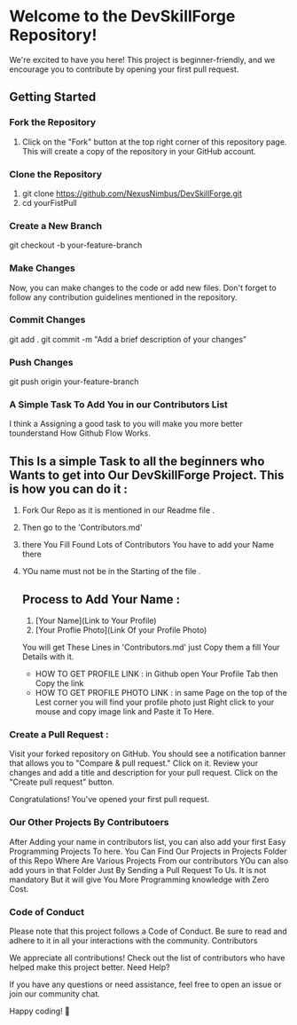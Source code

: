 # Welcome to the DevSkillForge Repository!

We're excited to have you here! This project is beginner-friendly, and we encourage you to contribute by opening your first pull request.

## Getting Started

### Fork the Repository

1. Click on the "Fork" button at the top right corner of this repository page. This will create a copy of the repository in your GitHub account.

### Clone the Repository

1. git clone https://github.com/NexusNimbus/DevSkillForge.git
2. cd yourFistPull

### Create a New Branch

git checkout -b your-feature-branch

### Make Changes

Now, you can make changes to the code or add new files. Don't forget to follow any contribution guidelines mentioned in the repository.

### Commit Changes

git add .
git commit -m "Add a brief description of your changes"

### Push Changes

git push origin your-feature-branch

### A Simple Task To Add You in our Contributors List

I think a Assigning a good task to you will make you more better tounderstand How Github Flow Works.

This Is a simple Task to all the beginners who Wants to get into Our DevSkillForge Project.
This is how you can do it :
- 
1. Fork Our Repo as it is mentioned in our Readme file .
2. Then go to the 'Contributors.md'
3. there You Fill Found Lots of Contributors You have to add your Name there
4. YOu name must not be in the Starting of the file .

   Process to Add Your Name :
   -
   1. [Your Name](Link to Your Profile)
   2. [Your Proflie Photo](Link Of your Profile Photo)

   You will get These Lines in 'Contributors.md' just Copy them a fill Your Details with it.
   - HOW TO GET PROFILE LINK : in Github open Your Profile Tab then Copy the link
   - HOW TO GET PROFILE PHOTO LINK : in same Page on the top of the Lest corner you will find your profile photo just Right click to your mouse and copy image link and Paste it To Here.

### Create a Pull Request :
    
  Visit your forked repository on GitHub.
    You should see a notification banner that allows you to "Compare & pull request." Click on it.
    Review your changes and add a title and description for your pull request.
    Click on the "Create pull request" button.

Congratulations! You've opened your first pull request.

### Our Other Projects By Contributoers 
After Adding your name in contributors list, you can also add your first Easy Programming Projects To here.
You Can Find Our Projects in Projects Folder of this Repo Where Are Various Projects From our contributors YOu can also add yours in that Folder Just By Sending a Pull Request To Us. 
It is not mandatory But it will give You More Programming knowledge with Zero Cost.

### Code of Conduct

Please note that this project follows a Code of Conduct. Be sure to read and adhere to it in all your interactions with the community.
Contributors

We appreciate all contributions! Check out the list of contributors who have helped make this project better.
Need Help?

If you have any questions or need assistance, feel free to open an issue or join our community chat.

Happy coding! 🚀
